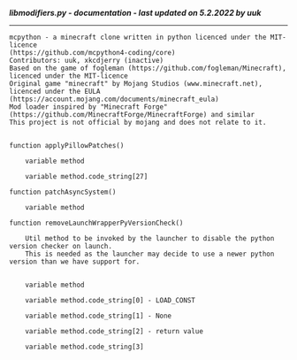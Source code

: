 ***libmodifiers.py - documentation - last updated on 5.2.2022 by uuk***
___

    mcpython - a minecraft clone written in python licenced under the MIT-licence 
    (https://github.com/mcpython4-coding/core)
    Contributors: uuk, xkcdjerry (inactive)
    Based on the game of fogleman (https://github.com/fogleman/Minecraft), licenced under the MIT-licence
    Original game "minecraft" by Mojang Studios (www.minecraft.net), licenced under the EULA
    (https://account.mojang.com/documents/minecraft_eula)
    Mod loader inspired by "Minecraft Forge" (https://github.com/MinecraftForge/MinecraftForge) and similar
    This project is not official by mojang and does not relate to it.


    function applyPillowPatches()

        variable method

        variable method.code_string[27]

    function patchAsyncSystem()

        variable method

    function removeLaunchWrapperPyVersionCheck()
        
        Util method to be invoked by the launcher to disable the python version checker on launch.
        This is needed as the launcher may decide to use a newer python version than we have support for.


        variable method

        variable method.code_string[0] - LOAD_CONST

        variable method.code_string[1] - None

        variable method.code_string[2] - return value

        variable method.code_string[3]